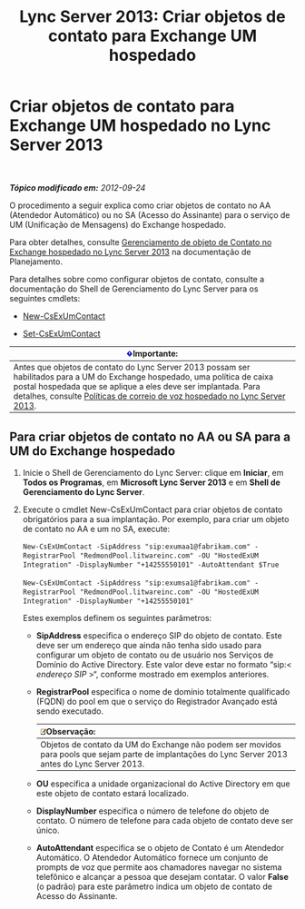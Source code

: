 ﻿---
title: 'Lync Server 2013: Criar objetos de contato para Exchange UM hospedado'
TOCTitle: Criar objetos de contato para Exchange UM hospedado
ms:assetid: a39be52f-488a-4523-ad5f-ce1f0d681959
ms:mtpsurl: https://technet.microsoft.com/pt-br/library/Gg412765(v=OCS.15)
ms:contentKeyID: 49307671
ms.date: 05/19/2016
mtps_version: v=OCS.15
ms.translationtype: HT
---

# Criar objetos de contato para Exchange UM hospedado no Lync Server 2013

 

_**Tópico modificado em:** 2012-09-24_

O procedimento a seguir explica como criar objetos de contato no AA (Atendedor Automático) ou no SA (Acesso do Assinante) para o serviço de UM (Unificação de Mensagens) do Exchange hospedado.

Para obter detalhes, consulte [Gerenciamento de objeto de Contato no Exchange hospedado no Lync Server 2013](lync-server-2013-hosted-exchange-contact-object-management.md) na documentação de Planejamento.

Para detalhes sobre como configurar objetos de contato, consulte a documentação do Shell de Gerenciamento do Lync Server para os seguintes cmdlets:

  - [New-CsExUmContact](new-csexumcontact.md)

  - [Set-CsExUmContact](set-csexumcontact.md)

<table>
<thead>
<tr class="header">
<th><img src="images/Gg425939.important(OCS.15).gif" title="important" alt="important" />Importante:</th>
</tr>
</thead>
<tbody>
<tr class="odd">
<td>Antes que objetos de contato do Lync Server 2013 possam ser habilitados para a UM do Exchange hospedado, uma política de caixa postal hospedada que se aplique a eles deve ser implantada. Para detalhes, consulte <a href="lync-server-2013-hosted-voice-mail-policies.md">Políticas de correio de voz hospedado no Lync Server 2013</a>.</td>
</tr>
</tbody>
</table>


## Para criar objetos de contato no AA ou SA para a UM do Exchange hospedado

1.  Inicie o Shell de Gerenciamento do Lync Server: clique em **Iniciar**, em **Todos os Programas**, em **Microsoft Lync Server 2013** e em **Shell de Gerenciamento do Lync Server**.

2.  Execute o cmdlet New-CsExUmContact para criar objetos de contato obrigatórios para a sua implantação. Por exemplo, para criar um objeto de contato no AA e um no SA, execute:
    
        New-CsExUmContact -SipAddress "sip:exumaa1@fabrikam.com" -RegistrarPool "RedmondPool.litwareinc.com" -OU "HostedExUM Integration" -DisplayNumber "+14255550101" -AutoAttendant $True
    
        New-CsExUmContact -SipAddress "sip:exumsa1@fabrikam.com" -RegistrarPool "RedmondPool.litwareinc.com" -OU "HostedExUM Integration" -DisplayNumber "+14255550101"
    
    Estes exemplos definem os seguintes parâmetros:
    
      - **SipAddress** especifica o endereço SIP do objeto de contato. Este deve ser um endereço que ainda não tenha sido usado para configurar um objeto de contato ou de usuário nos Serviços de Domínio do Active Directory. Este valor deve estar no formato “sip:\< *endereço SIP* \>“, conforme mostrado em exemplos anteriores.
    
      - **RegistrarPool** especifica o nome de domínio totalmente qualificado (FQDN) do pool em que o serviço do Registrador Avançado está sendo executado.
        
        <table>
        <thead>
        <tr class="header">
        <th><img src="images/Gg425756.note(OCS.15).gif" title="note" alt="note" />Observação:</th>
        </tr>
        </thead>
        <tbody>
        <tr class="odd">
        <td>Objetos de contato da UM do Exchange não podem ser movidos para pools que sejam parte de implantações do Lync Server 2013 antes do Lync Server 2013.</td>
        </tr>
        </tbody>
        </table>
    
      - **OU** especifica a unidade organizacional do Active Directory em que este objeto de contato estará localizado.
    
      - **DisplayNumber** especifica o número de telefone do objeto de contato. O número de telefone para cada objeto de contato deve ser único.
    
      - **AutoAttendant** especifica se o objeto de Contato é um Atendedor Automático. O Atendedor Automático fornece um conjunto de prompts de voz que permite aos chamadores navegar no sistema telefônico e alcançar a pessoa que desejam contatar. O valor **False** (o padrão) para este parâmetro indica um objeto de contato de Acesso do Assinante.

